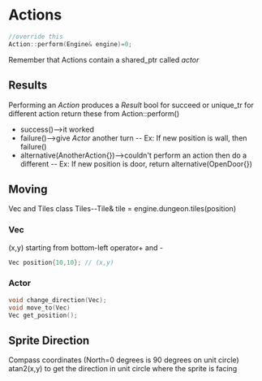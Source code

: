 # Actions
```C++
//override this
Action::perform(Engine& engine)=0;
```
Remember that Actions contain a shared_ptr<Actor> called *actor*

## Results
Performing an *Action* produces a *Result*
bool for succeed or unique_tr<Action> for different action
return these from Action::perform()
- success()-->it worked
- failure()-->give *Actor* another turn
-- Ex: If new position is wall, then failure()
- alternative(AnotherAction{})-->couldn't perform an action then do a different
-- Ex: If new position is door, return alternative(OpenDoor{})

## Moving
Vec and Tiles class
Tiles--Tile& tile = engine.dungeon.tiles(position)

### Vec
(x,y) starting from bottom-left
operator+ and -
```C++
Vec position{10,10}; // (x,y)
```

### Actor
```C++
void change_direction(Vec);
void move_to(Vec)
Vec get_position();
```

## Sprite Direction
Compass coordinates (North=0 degrees is 90 degrees on unit circle)
atan2(x,y) to get the direction in unit circle where the sprite is facing